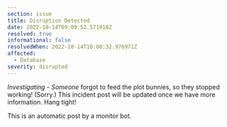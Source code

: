 ```yaml
---
section: issue
title: Disruption Detected
date: 2022-10-14T09:09:52.571918Z
resolved: true
informational: false
resolvedWhen: 2022-10-14T10:00:32.976971Z
affected:
  - Database
severity: disrupted
---
```

*Investigating* - _Someone_ forgot to feed the plot bunnies, so they stopped working! (Sorry.) This incident post will be updated once we have more information. Hang tight!

This is an automatic post by a monitor bot.
        